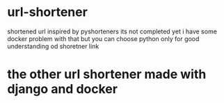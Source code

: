 # url-shortener
shortened url inspired by pyshorteners 
its not completed yet 
i have some docker problem with that 
but you can choose python only for good understanding od shoretner link 

# the other url shortener made with django and docker 

